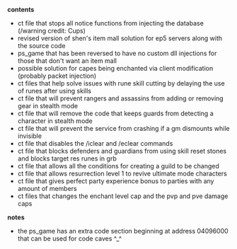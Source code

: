 **contents**
* ct file that stops all notice functions from injecting the database (/warning credit: Cups)
* revised version of shen's item mall solution for ep5 servers along with the source code
* ps_game that has been reversed to have no custom dll injections for those that don't want an item mall
* possible solution for capes being enchanted via client modification (probably packet injection)
* ct files that help solve issues with rune skill cutting by delaying the use of runes after using skills
* ct file that will prevent rangers and assassins from adding or removing gear in stealth mode
* ct file that will remove the code that keeps guards from detecting a character in stealth mode
* ct file that will prevent the service from crashing if a gm dismounts while invisible
* ct file that disables the /iclear and /eclear commands
* ct file that blocks defenders and guardians from using skill reset stones and blocks target res runes in grb
* ct file that allows all the conditions for creating a guild to be changed
* ct file that allows resurrection level 1 to revive ultimate mode characters
* ct file that gives perfect party experience bonus to parties with any amount of members
* ct files that changes the enchant level cap and the pvp and pve damage caps

**notes**
* the ps_game has an extra code section beginning at address 04096000 that can be used for code caves ^_^
